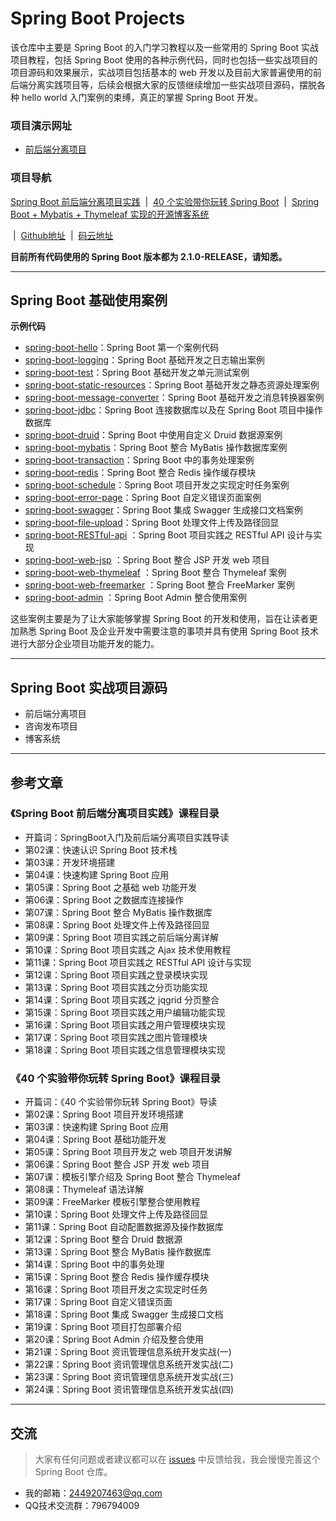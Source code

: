 # Spring Boot Projects

该仓库中主要是 Spring Boot 的入门学习教程以及一些常用的 Spring Boot 实战项目教程，包括 Spring Boot 使用的各种示例代码，同时也包括一些实战项目的项目源码和效果展示，实战项目包括基本的 web 开发以及目前大家普遍使用的前后端分离实践项目等，后续会根据大家的反馈继续增加一些实战项目源码，摆脱各种 hello world 入门案例的束缚，真正的掌握 Spring Boot 开发。

### 项目演示网址

- [前后端分离项目](http://lou.springboot.tech/login.html)

### 项目导航

[Spring Boot 前后端分离项目实践](https://github.com/ZHENFENG13/springboot-projects/tree/master/SpringBoot前后端分离项目实践) &nbsp;| &nbsp;[40 个实验带你玩转 Spring Boot](https://github.com/ZHENFENG13/springboot-projects/tree/master/40个实验带你玩转SpringBoot) &nbsp;| &nbsp;[Spring Boot + Mybatis + Thymeleaf 实现的开源博客系统](https://github.com/ZHENFENG13/My-Blog) 

&nbsp;| &nbsp;[Github地址](https://github.com/ZHENFENG13/springboot-projects) &nbsp;| &nbsp;[码云地址](https://gitee.com/zhenfeng13/springboot-projects)

**目前所有代码使用的 Spring Boot 版本都为 2.1.0-RELEASE，请知悉。**

---

## Spring Boot 基础使用案例

**示例代码**

- [spring-boot-hello](https://github.com/ZHENFENG13/springboot-projects/tree/master/SpringBoot入门案例源码/spring-boot-helloworld)：Spring Boot 第一个案例代码
- [spring-boot-logging](https://github.com/ZHENFENG13/springboot-projects/tree/master/)：Spring Boot 基础开发之日志输出案例
- [spring-boot-test](https://github.com/ZHENFENG13/springboot-projects/tree/master/)：Spring Boot 基础开发之单元测试案例
- [spring-boot-static-resources](https://github.com/ZHENFENG13/springboot-projects/tree/master/)：Spring Boot 基础开发之静态资源处理案例
- [spring-boot-message-converter](https://github.com/ZHENFENG13/springboot-projects/tree/master/)：Spring Boot 基础开发之消息转换器案例
- [spring-boot-jdbc](https://github.com/ZHENFENG13/springboot-projects/tree/master/)：Spring Boot 连接数据库以及在 Spring Boot 项目中操作数据库
- [spring-boot-druid](https://github.com/ZHENFENG13/springboot-projects/tree/master/)：Spring Boot 中使用自定义 Druid 数据源案例
- [spring-boot-mybatis](https://github.com/ZHENFENG13/springboot-projects/tree/master/)：Spring Boot 整合 MyBatis 操作数据库案例
- [spring-boot-transaction](https://github.com/ZHENFENG13/springboot-projects/tree/master/)：Spring Boot 中的事务处理案例
- [spring-boot-redis](https://github.com/ZHENFENG13/springboot-projects/tree/master/)：Spring Boot 整合 Redis 操作缓存模块
- [spring-boot-schedule](https://github.com/ZHENFENG13/springboot-projects/tree/master/)：Spring Boot 项目开发之实现定时任务案例
- [spring-boot-error-page](https://github.com/ZHENFENG13/springboot-projects/tree/master/)：Spring Boot 自定义错误页面案例
- [spring-boot-swagger](https://github.com/ZHENFENG13/springboot-projects/tree/master/)：Spring Boot 集成 Swagger 生成接口文档案例
- [spring-boot-file-upload](https://github.com/ZHENFENG13/springboot-projects/tree/master/)：Spring Boot 处理文件上传及路径回显
- [spring-boot-RESTful-api](https://github.com/ZHENFENG13/springboot-projects/tree/master/) ：Spring Boot 项目实践之 RESTful API 设计与实现
- [spring-boot-web-jsp](https://github.com/ZHENFENG13/springboot-projects/tree/master/) ：Spring Boot 整合 JSP 开发 web 项目
- [spring-boot-web-thymeleaf](https://github.com/ZHENFENG13/springboot-projects/tree/) ：Spring Boot 整合 Thymeleaf 案例
- [spring-boot-web-freemarker](https://github.com/ZHENFENG13/springboot-projects/tree/) ：Spring Boot 整合 FreeMarker 案例
- [spring-boot-admin](https://github.com/ZHENFENG13/springboot-projects/tree/) ：Spring Boot Admin 整合使用案例

这些案例主要是为了让大家能够掌握 Spring Boot 的开发和使用，旨在让读者更加熟悉 Spring Boot 及企业开发中需要注意的事项并具有使用 Spring Boot 技术进行大部分企业项目功能开发的能力。

---

## Spring Boot 实战项目源码

- 前后端分离项目
- 咨询发布项目
- 博客系统

---

## 参考文章

### 《Spring Boot 前后端分离项目实践》课程目录

- 开篇词：SpringBoot入门及前后端分离项目实践导读
- 第02课：快速认识 Spring Boot 技术栈
- 第03课：开发环境搭建
- 第04课：快速构建 Spring Boot 应用
- 第05课：Spring Boot 之基础 web 功能开发
- 第06课：Spring Boot 之数据库连接操作
- 第07课：Spring Boot 整合 MyBatis 操作数据库
- 第08课：Spring Boot 处理文件上传及路径回显
- 第09课：Spring Boot 项目实践之前后端分离详解
- 第10课：Spring Boot 项目实践之 Ajax 技术使用教程
- 第11课：Spring Boot 项目实践之  RESTful API 设计与实现
- 第12课：Spring Boot 项目实践之登录模块实现
- 第13课：Spring Boot 项目实践之分页功能实现
- 第14课：Spring Boot 项目实践之 jqgrid 分页整合
- 第15课：Spring Boot 项目实践之用户编辑功能实现
- 第16课：Spring Boot 项目实践之用户管理模块实现
- 第17课：Spring Boot 项目实践之图片管理模块
- 第18课：Spring Boot 项目实践之信息管理模块实现

### 《40 个实验带你玩转 Spring Boot》课程目录

- 开篇词：《40 个实验带你玩转 Spring Boot》导读
- 第02课：Spring Boot 项目开发环境搭建
- 第03课：快速构建 Spring Boot 应用
- 第04课：Spring Boot 基础功能开发
- 第05课：Spring Boot 项目开发之 web 项目开发讲解
- 第06课：Spring Boot 整合 JSP 开发 web 项目
- 第07课：模板引擎介绍及 Spring Boot 整合 Thymeleaf 
- 第08课：Thymeleaf 语法详解 
- 第09课：FreeMarker 模板引擎整合使用教程
- 第10课：Spring Boot 处理文件上传及路径回显
- 第11课：Spring Boot 自动配置数据源及操作数据库
- 第12课：Spring Boot 整合 Druid 数据源
- 第13课：Spring Boot 整合 MyBatis 操作数据库
- 第14课：Spring Boot 中的事务处理
- 第15课：Spring Boot 整合 Redis 操作缓存模块
- 第16课：Spring Boot 项目开发之实现定时任务
- 第17课：Spring Boot 自定义错误页面
- 第18课：Spring Boot 集成 Swagger 生成接口文档
- 第19课：Spring Boot 项目打包部署介绍
- 第20课：Spring Boot Admin 介绍及整合使用
- 第21课：Spring Boot 资讯管理信息系统开发实战(一)
- 第22课：Spring Boot 资讯管理信息系统开发实战(二)
- 第23课：Spring Boot 资讯管理信息系统开发实战(三)
- 第24课：Spring Boot 资讯管理信息系统开发实战(四)

---

## 交流

> 大家有任何问题或者建议都可以在 [issues](https://github.com/ZHENFENG13/springboot-projects/issues) 中反馈给我，我会慢慢完善这个 Spring Boot 仓库。

- 我的邮箱：2449207463@qq.com
- QQ技术交流群：796794009